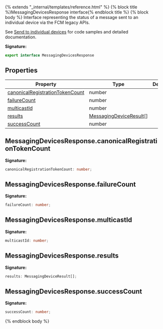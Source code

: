 {% extends "_internal/templates/reference.html" %}
{% block title %}MessagingDevicesResponse interface{% endblock title %}
{% block body %}
Interface representing the status of a message sent to an individual device via the FCM legacy APIs.

See [Send to individual devices](https://firebase.google.com/docs/cloud-messaging/admin/send-messages#send_to_individual_devices) for code samples and detailed documentation.

<b>Signature:</b>

```typescript
export interface MessagingDevicesResponse 
```

## Properties

|  Property | Type | Description |
|  --- | --- | --- |
|  [canonicalRegistrationTokenCount](./firebase-admin.messaging.messagingdevicesresponse.md#messagingdevicesresponsecanonicalregistrationtokencount) | number |  |
|  [failureCount](./firebase-admin.messaging.messagingdevicesresponse.md#messagingdevicesresponsefailurecount) | number |  |
|  [multicastId](./firebase-admin.messaging.messagingdevicesresponse.md#messagingdevicesresponsemulticastid) | number |  |
|  [results](./firebase-admin.messaging.messagingdevicesresponse.md#messagingdevicesresponseresults) | [MessagingDeviceResult](./firebase-admin.messaging.messagingdeviceresult.md#messagingdeviceresult_interface)<!-- -->\[\] |  |
|  [successCount](./firebase-admin.messaging.messagingdevicesresponse.md#messagingdevicesresponsesuccesscount) | number |  |

## MessagingDevicesResponse.canonicalRegistrationTokenCount

<b>Signature:</b>

```typescript
canonicalRegistrationTokenCount: number;
```

## MessagingDevicesResponse.failureCount

<b>Signature:</b>

```typescript
failureCount: number;
```

## MessagingDevicesResponse.multicastId

<b>Signature:</b>

```typescript
multicastId: number;
```

## MessagingDevicesResponse.results

<b>Signature:</b>

```typescript
results: MessagingDeviceResult[];
```

## MessagingDevicesResponse.successCount

<b>Signature:</b>

```typescript
successCount: number;
```
{% endblock body %}
